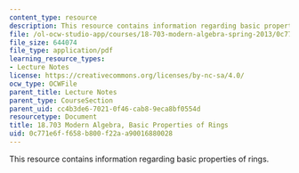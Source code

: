 ```yaml
---
content_type: resource
description: This resource contains information regarding basic properties of rings.
file: /ol-ocw-studio-app/courses/18-703-modern-algebra-spring-2013/0c771e6ff658b800f22aa90016880028_MIT18_703S13_pra_l_15.pdf
file_size: 644074
file_type: application/pdf
learning_resource_types:
- Lecture Notes
license: https://creativecommons.org/licenses/by-nc-sa/4.0/
ocw_type: OCWFile
parent_title: Lecture Notes
parent_type: CourseSection
parent_uid: cc4b3de6-7021-0f46-cab8-9eca8bf0554d
resourcetype: Document
title: 18.703 Modern Algebra, Basic Properties of Rings
uid: 0c771e6f-f658-b800-f22a-a90016880028
---
```

This resource contains information regarding basic properties of rings.